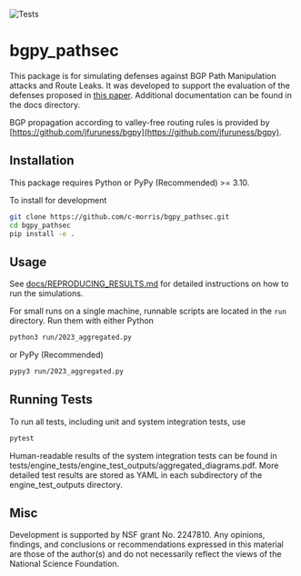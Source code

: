 ![Tests](https://github.com/c-morris/bgp-simulator-pathsec-policies/actions/workflows/tests.yml/badge.svg)

# bgpy_pathsec

This package is for simulating defenses against BGP Path Manipulation attacks
and Route Leaks. It was developed to support the evaluation of the defenses
proposed in [this paper](https://www.researchgate.net/publication/375553362_BGP-iSec_Improved_Security_of_Internet_Routing_Against_Post-ROV_Attacks).
Additional documentation can be found in the docs directory.

BGP propagation according to valley-free routing rules is provided by
[https://github.com/jfuruness/bgpy](https://github.com/jfuruness/bgpy).

## Installation

This package requires Python or PyPy (Recommended) >= 3.10.

To install for development
```sh
git clone https://github.com/c-morris/bgpy_pathsec.git
cd bgpy_pathsec
pip install -e .
```

## Usage

See [docs/REPRODUCING_RESULTS.md](docs/REPRODUCING_RESULTS.md) for detailed instructions on how to run the simulations.

For small runs on a single machine, runnable scripts are located in the `run`
directory. Run them with either Python
```sh
python3 run/2023_aggregated.py
```
or PyPy (Recommended)
```sh
pypy3 run/2023_aggregated.py
```

## Running Tests

To run all tests, including unit and system integration tests, use

```sh
pytest
```

Human-readable results of the system integration tests can be found in
tests/engine_tests/engine_test_outputs/aggregated_diagrams.pdf. More detailed
test results are stored as YAML in each subdirectory of the engine_test_outputs
directory.

## Misc

Development is supported by NSF grant No. 2247810. Any opinions, findings, and
conclusions or recommendations expressed in this material are those of the
author(s) and do not necessarily reflect the views of the National Science
Foundation.

